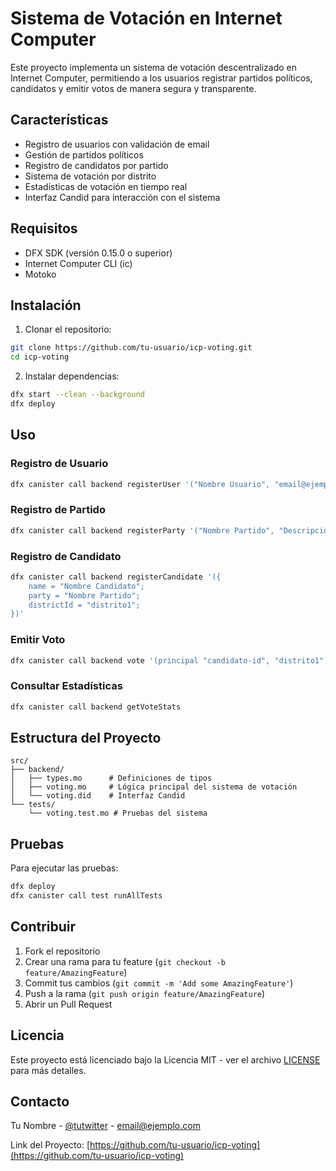 # Sistema de Votación en Internet Computer

Este proyecto implementa un sistema de votación descentralizado en Internet Computer, permitiendo a los usuarios registrar partidos políticos, candidatos y emitir votos de manera segura y transparente.

## Características

- Registro de usuarios con validación de email
- Gestión de partidos políticos
- Registro de candidatos por partido
- Sistema de votación por distrito
- Estadísticas de votación en tiempo real
- Interfaz Candid para interacción con el sistema

## Requisitos

- DFX SDK (versión 0.15.0 o superior)
- Internet Computer CLI (ic)
- Motoko

## Instalación

1. Clonar el repositorio:
```bash
git clone https://github.com/tu-usuario/icp-voting.git
cd icp-voting
```

2. Instalar dependencias:
```bash
dfx start --clean --background
dfx deploy
```

## Uso

### Registro de Usuario
```bash
dfx canister call backend registerUser '("Nombre Usuario", "email@ejemplo.com", "distrito1")'
```

### Registro de Partido
```bash
dfx canister call backend registerParty '("Nombre Partido", "Descripción del partido")'
```

### Registro de Candidato
```bash
dfx canister call backend registerCandidate '({
    name = "Nombre Candidato";
    party = "Nombre Partido";
    districtId = "distrito1";
})'
```

### Emitir Voto
```bash
dfx canister call backend vote '(principal "candidato-id", "distrito1")'
```

### Consultar Estadísticas
```bash
dfx canister call backend getVoteStats
```

## Estructura del Proyecto

```
src/
├── backend/
│   ├── types.mo      # Definiciones de tipos
│   ├── voting.mo     # Lógica principal del sistema de votación
│   └── voting.did    # Interfaz Candid
└── tests/
    └── voting.test.mo # Pruebas del sistema
```

## Pruebas

Para ejecutar las pruebas:
```bash
dfx deploy
dfx canister call test runAllTests
```

## Contribuir

1. Fork el repositorio
2. Crear una rama para tu feature (`git checkout -b feature/AmazingFeature`)
3. Commit tus cambios (`git commit -m 'Add some AmazingFeature'`)
4. Push a la rama (`git push origin feature/AmazingFeature`)
5. Abrir un Pull Request

## Licencia

Este proyecto está licenciado bajo la Licencia MIT - ver el archivo [LICENSE](LICENSE) para más detalles.

## Contacto

Tu Nombre - [@tutwitter](https://twitter.com/tutwitter) - email@ejemplo.com

Link del Proyecto: [https://github.com/tu-usuario/icp-voting](https://github.com/tu-usuario/icp-voting) 